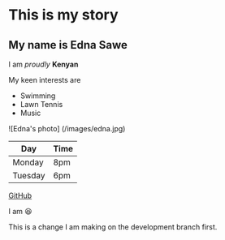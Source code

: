 # This is my story

## My name is Edna Sawe

I am *proudly* **Kenyan**

My keen interests are
* Swimming
* Lawn Tennis
* Music

![Edna's photo] (/images/edna.jpg)

Day     |  Time
--------|---------
Monday  | 8pm
Tuesday | 6pm

[GitHub](http://github.com/edna198)

I am :laughing:

This is a change I am making on the development branch first.
